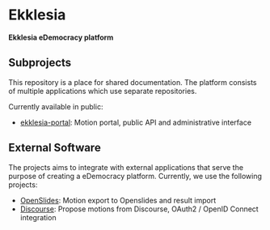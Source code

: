 # Ekklesia

**Ekklesia eDemocracy platform**

## Subprojects
 
This repository is a place for shared documentation.
The platform consists of multiple applications which use separate repositories.

Currently available in public:

* [ekklesia-portal](https://github.com/Piratenpartei/ekklesia-portal): Motion portal, public API and administrative interface


## External Software

The projects aims to integrate with external applications that serve the purpose of creating a eDemocracy platform. Currently, we use the following projects:

* [OpenSlides](https://openslides.org): Motion export to Openslides and result import
* [Discourse](https://discourse.org): Propose motions from Discourse, OAuth2 / OpenID Connect integration
